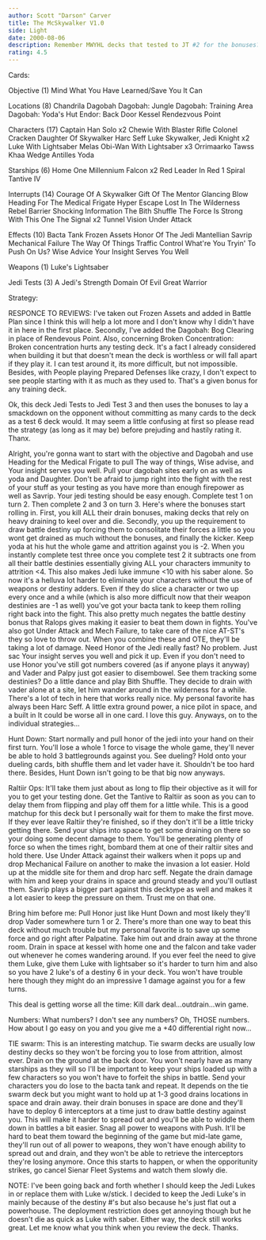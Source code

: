 ```yaml
---
author: Scott "Darson" Carver
title: The McSkywalker V1.0
side: Light
date: 2000-08-06
description: Remember MWYHL decks that tested to JT #2 for the bonuses? This deck opens a new chapter in Jedi Test decks.
rating: 4.5
---
```

Cards: 

Objective (1)
 Mind What You Have Learned/Save You It Can

Locations (8)
 Chandrila
 Dagobah
 Dagobah: Jungle
 Dagobah: Training Area
 Dagobah: Yoda's Hut
 Endor: Back Door
 Kessel
 Rendezvous Point

Characters (17)
 Captain Han Solo  x2
 Chewie With Blaster Rifle
 Colonel Cracken
 Daughter Of Skywalker
 Harc Seff
 Luke Skywalker, Jedi Knight  x2
 Luke With Lightsaber
 Melas
 Obi-Wan With Lightsaber  x3
 Orrimaarko
 Tawss Khaa
 Wedge Antilles
 Yoda

Starships (6)
 Home One
 Millennium Falcon  x2
 Red Leader In Red 1
 Spiral
 Tantive IV

Interrupts (14)
 Courage Of A Skywalker
 Gift Of The Mentor
 Glancing Blow
 Heading For The Medical Frigate
 Hyper Escape
 Lost In The Wilderness
 Rebel Barrier
 Shocking Information
 The Bith Shuffle
 The Force Is Strong With This One
 The Signal  x2
 Tunnel Vision
 Under Attack

Effects (10)
 Bacta Tank
 Frozen Assets
 Honor Of The Jedi
 Mantellian Savrip
 Mechanical Failure
 The Way Of Things
 Traffic Control
 What're You Tryin' To Push On Us?
 Wise Advice
 Your Insight Serves You Well

Weapons (1)
 Luke's Lightsaber

Jedi Tests (3)
 A Jedi's Strength
 Domain Of Evil
 Great Warrior



Strategy: 

RESPONCE TO REVIEWS: I've taken out Frozen Assets and added in Battle Plan since I think this will help a lot more and I don't know why I didn't have it in here in the first place. Secondly, I've added the Dagobah: Bog Clearing in place of Rendevous Point. Also, concerning Broken Concentration: Broken concentration hurts any testing deck. It's a fact I already considered when building it but that doesn't mean the deck is worthless or will fall apart if they play it. I can test around it, its more difficult, but not impossible. Besides, with People playing Prepared Defenses like crazy, I don't expect to see people starting with it as much as they used to. That's a given bonus for any training deck.

Ok, this deck Jedi Tests to Jedi Test 3 and then uses the bonuses to lay a smackdown on the opponent without committing as many cards to the deck as a test 6 deck would. It may seem a little confusing at first so please read the strategy (as long as it may be) before prejuding and hastily rating it. Thanx.

Alright, you're gonna want to start with the objective and Dagobah and use Heading for the Medical Frigate to pull The way of things, Wise advise, and Your insight serves you well. Pull your dagobah sites early on as well as yoda and Daughter. Don't be afraid to jump right into the fight with the rest of your stuff as your testing as you have more than enough firepower as well as Savrip. Your jedi testing should be easy enough. Complete test 1 on turn 2. Then complete 2 and 3 on turn 3. Here's where the bonuses start rolling in. First, you kill ALL their drain bonuses, making decks that rely on heavy draining to keel over and die. Secondly, you up the requirement to draw battle destiny up forcing them to consolitate their forces a little so you wont get drained as much without the bonuses, and finally the kicker. Keep yoda at his hut the whole game and attrition against you is -2. When you instantly complete test three once you complete test 2 it subtracts one from all their battle destinies essentially giving ALL your characters immunity to attrition <4. This also makes Jedi luke immune <10 with his saber alone. So now it's a helluva lot harder to eliminate your characters without the use of weapons or destiny adders. Even if they do slice a character or two up every once and a while  (which is also more difficult now that their weapon destinies are -1 as well) you've got your bacta tank to keep them rolling right back into the fight. This also pretty much negates the battle destiny bonus that Ralops gives making it easier to beat them down in fights. You've also got Under Attack and Mech Failure, to take care of the nice AT-ST's they so love to throw out. When you combine these and OTE, they'll be taking a lot of damage. Need Honor of the Jedi really fast? No problem. Just sac Your insight serves you well and pick it up. Even if you don't need to use Honor you've still got numbers covered (as if anyone plays it anyway) and Vader and Palpy just got easier to disembowel. See them tracking some destinies? Do a little dance and play Bith Shuffle. They decide to drain with vader alone at a site, let him wander around in the wilderness for a while. There's a lot of tech in here that works really nice. My personal favorite has always been Harc Seff. A little extra ground power, a nice pilot in space, and a built in It could be worse all in one card. I love this guy. Anyways, on to the individual strategies...

Hunt Down:
Start normally and pull honor of the jedi into your hand on their first turn. You'll lose a whole 1 force to visage the whole game, they'll never be able to hold 3 battlegrounds against you. See dueling? Hold onto your dueling cards, bith shuffle them and let vader have it. Shouldn't be too hard there. Besides, Hunt Down isn't going to be that big now anyways.

Raltiir Ops:
It'll take them just about as long to flip their objective as it will for you to get your testing done. Get the Tantive to Raltiir as soon as you can to delay them from flipping and play off them for a little while. This is a good matchup for this deck but I personally wait for them to make the first move. If they ever leave Raltiir they're finished, so if they don't it'll be a little tricky getting there. Send your ships into space to get some draining on there so your doing some decent damage to them. You'll be generating plenty of force so when the times right, bombard them at one of their raltiir sites and hold there. Use Under Attack against their walkers when it pops up and drop Mechanical Failure on another to make the invasion a lot easier. Hold up at the middle site for them and drop harc seff. Negate the drain damage with him and keep your drains in space and ground steady and you'll outlast them. Savrip plays a bigger part against this decktype as well and makes it a lot easier to keep the pressure on them. Trust me on that one.

Bring him before me:
Pull Honor just like Hunt Down and most likely they'll drop Vader somewhere turn 1 or 2. There's more than one way to beat this deck without much trouble but my personal favorite is to save up some force and go right after Palpatine. Take him out and drain away at the throne room. Drain in space at kessel with home one and the falcon and take vader out whenever he comes wandering around. If you ever feel the need to give them Luke, give them Luke with lightsaber so it's harder to turn him and also so you have 2 luke's of a destiny 6 in your deck. You won't have trouble here though they might do an impressive 1 damage against you for a few turns.

This deal is getting worse all the time:
Kill dark deal...outdrain...win game.

Numbers:
What numbers? I don't see any numbers? Oh, THOSE numbers. How about I go easy on you and you give me a +40 differential right now...

TIE swarm:
This is an interesting matchup. Tie swarm decks are usually low destiny decks so they won't be forcing you to lose from attrition, almost ever. Drain on the ground at the back door. You won't nearly have as many starships as they will so I'll be important to keep your ships loaded up with a few characters so you won't have to forfeit the ships in battle. Send your characters you do lose to the bacta tank and repeat. It depends on the tie swarm deck but you might want to hold up at 1-3 good drains locations in space and drain away. their drain bonuses in space are done and they'll have to deploy 6 interceptors at a time just to draw battle destiny against you. This will make it harder to spread out and you'll be able to widdle them down in battles a bit easier. Snag all power to weapons with Push. It'll be hard to beat them toward the beginning of the game but mid-late game, they'll run out of all power to weapons, they won't have enough ability to spread out and drain, and they won't be able to retrieve the interceptors they're losing anymore. Once this starts to happen, or when the opporitunity strikes, go cancel Sienar Fleet Systems and watch them slowly die.

NOTE: I've been going back and forth whether I should keep the Jedi Lukes in or replace them with Luke w/stick. I decided to keep the Jedi Luke's in mainly because of the destiny #'s but also because he's just flat out a powerhouse. The deployment restriction does get annoying though but he doesn't die as quick as Luke with saber. Either way, the deck still works great. Let me know what you think when you review the deck. Thanks. 